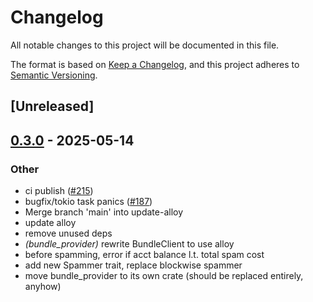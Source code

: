 # Changelog

All notable changes to this project will be documented in this file.

The format is based on [Keep a Changelog](https://keepachangelog.com/en/1.0.0/),
and this project adheres to [Semantic Versioning](https://semver.org/spec/v2.0.0.html).

## [Unreleased]

## [0.3.0](https://github.com/flashbots/contender/releases/tag/contender_bundle_provider-v0.3.0) - 2025-05-14

### Other

- ci publish ([#215](https://github.com/flashbots/contender/pull/215))
- bugfix/tokio task panics ([#187](https://github.com/flashbots/contender/pull/187))
- Merge branch 'main' into update-alloy
- update alloy
- remove unused deps
- *(bundle_provider)* rewrite BundleClient to use alloy
- before spamming, error if acct balance l.t. total spam cost
- add new Spammer trait, replace blockwise spammer
- move bundle_provider to its own crate (should be replaced entirely, anyhow)
